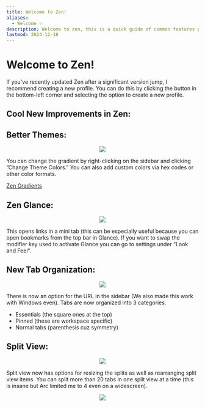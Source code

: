 ```yaml
---
title: Welcome to Zen!
aliases:
  - Welcome ✨
description: Welcome to zen, this is a quick guide of common features people commonly miss out!
lastmod: 2024-12-18
---
```

# Welcome to Zen!

If you've recently updated Zen after a significant version jump, I recommend creating a new profile. You can do this by clicking the button in the bottom-left corner and selecting the option to create a new profile.

## Cool New Improvements in Zen:

## Better Themes:

<div align="center">
    <img src="/assets/welcome/image.png" />
</div>

You can change the gradient by right-clicking on the sidebar and clicking ”Change Theme Colors.” You can also add custom colors via hex codes or other color formats.

[Zen Gradients](https://youtu.be/a3p7tWeK4io)

## Zen Glance:

<div align="center">
    <img src="/assets/welcome/image 1.png" />
</div>

This opens links in a mini tab (this can be especially useful because you can open bookmarks from the top bar in Glance). If you want to swap the modifier key used to activate Glance you can go to settings under “Look and Feel”.

## New Tab Organization:

<div align="center">
    <img src="/assets/welcome/image 4.png" />
</div>

There is now an option for the URL in the sidebar (We also made this work with Windows even). Tabs are now organized into 3 categories.

- Essentials (the square ones at the top)
- Pinned (these are workspace specific)
- Normal tabs (parenthesis cuz symmetry)

## Split View:

<div align="center">
    <img src="/assets/welcome/image 2.png" />
</div>

Split view now has options for resizing the splits as well as rearranging split view items. You can split more than 20 tabs in one split view at a time (this is insane but Arc limited me to 4 even on a widescreen).

<div align="center">
    <img src="/assets/welcome/image 3.png" />
</div>